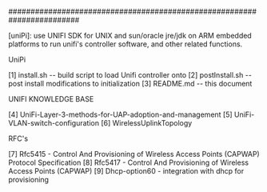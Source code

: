 ########################################################################

[uniPi]: use UNIFI SDK for UNIX and sun/oracle jre/jdk on ARM embedded platforms to run unifi's controller software, and other related functions.



UniPi 

[1] install.sh -- build script to load Unifi controller onto 
[2] postInstall.sh -- post install modifications to initialization 
[3] README.md -- this document



UNIFI KNOWLEDGE BASE 

[4] UniFi-Layer-3-methods-for-UAP-adoption-and-management 
[5] UniFi-VLAN-switch-configuration 
[6] WirelessUplinkTopology



RFC's 

[7] Rfc5415 - Control And Provisioning of Wireless Access Points (CAPWAP) Protocol Specification
[8] Rfc5417 - Control And Provisioning of Wireless Access Points (CAPWAP) 
[9] Dhcp-option60 - integration with dhcp for provisioning
